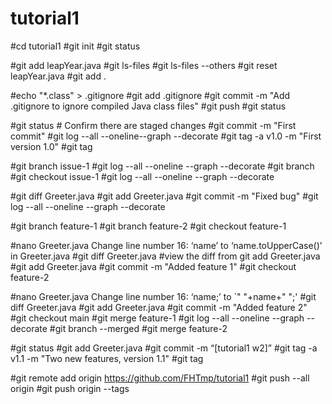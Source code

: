 # tutorial1

#cd tutorial1
#git init
#git status

#git add leapYear.java
#git ls-files 
#git ls-files --others 
#git reset leapYear.java
#git add . 

#echo "*.class" > .gitignore
#git add .gitignore
#git commit -m "Add .gitignore to ignore compiled Java class files"
#git push
#git status

#git status # Confirm there are staged changes
#git commit -m "First commit"
#git log --all --oneline--graph --decorate
#git tag -a v1.0 -m "First version 1.0"
#git tag

#git branch issue-1
#git log --all --oneline --graph --decorate 
#git branch
#git checkout issue-1
#git log --all --oneline --graph --decorate

#git diff Greeter.java
#git add Greeter.java
#git commit -m "Fixed bug"
#git log --all --oneline --graph --decorate 

#git branch feature-1
#git branch feature-2
#git checkout feature-1

#nano Greeter.java
Change line number 16: ‘name’ to ‘name.toUpperCase()’ in Greeter.java
#git diff Greeter.java #view the diff from git add Greeter.java
#git add Greeter.java
#git commit -m "Added feature 1"
#git checkout feature-2 

#nano Greeter.java
Change line number 16: ‘name;’ to `" "+name+" ";'
#git diff Greeter.java
#git add Greeter.java
#git commit -m "Added feature 2"
#git checkout main
#git merge feature-1 
#git log --all --oneline --graph --decorate
#git branch --merged 
#git merge feature-2 

#git status
#git add Greeter.java
#git commit -m “[tutorial1 w2]”
#git tag -a v1.1 -m "Two new features, version 1.1"
#git tag

#git remote add origin https://github.com/FHTmp/tutorial1
#git push --all origin
#git push origin --tags




